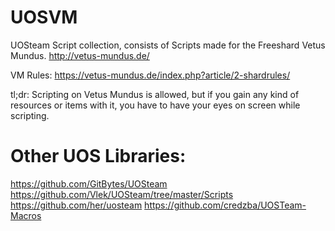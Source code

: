 # UOSVM
UOSteam Script collection, consists of Scripts made for the Freeshard Vetus Mundus.
http://vetus-mundus.de/

VM Rules:
https://vetus-mundus.de/index.php?article/2-shardrules/

tl;dr:
Scripting on Vetus Mundus is allowed, but if you gain any kind of resources or items with it, you have to have your eyes on screen while scripting.

# Other UOS Libraries:
https://github.com/GitBytes/UOSteam
https://github.com/Vlek/UOSteam/tree/master/Scripts
https://github.com/her/uosteam
https://github.com/credzba/UOSTeam-Macros
